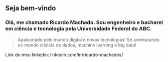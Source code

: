 ## Seja bem-vindo

### Olá, me chamado Ricardo Machado. Sou engenheiro e bacharel em ciência e tecnologia pela Universidade Federal do ABC.

>Apaixonado pelo mundo digital e novas tecnologias! Se aventurando no mundo ciência de dados, machine learning e big data!

Link do meu linkedin: linkedin.com/in/ricardo-machados/

